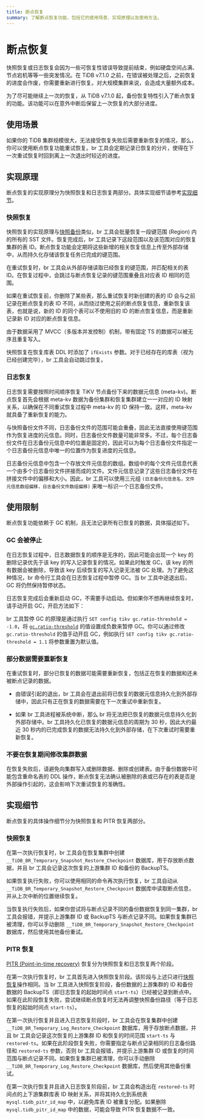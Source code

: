 ```yaml
---
title: 断点恢复
summary: 了解断点恢复功能，包括它的使用场景、实现原理以及使用方法。
---
```


# 断点恢复

快照恢复或日志恢复会因为一些可恢复性错误导致提前结束，例如硬盘空间占满、节点宕机等等一些突发情况。在 TiDB v7.1.0 之前，在错误被处理之后，之前恢复的进度会作废，你需要重新进行恢复。对大规模集群来说，会造成大量额外成本。

为了尽可能继续上一次的恢复，从 TiDB v7.1.0 起，备份恢复特性引入了断点恢复的功能。该功能可以在意外中断后保留上一次恢复的大部分进度。

## 使用场景

如果你的 TiDB 集群规模很大，无法接受恢复失败后需要重新恢复的情况，那么，你可以使用断点恢复功能重试恢复。br 工具会定期记录已恢复的分片，使得在下一次重试恢复时回到离上一次退出时较近的进度。

## 实现原理

断点恢复的实现原理分为快照恢复和日志恢复两部分。具体实现细节请参考[实现细节](#实现细节)。

### 快照恢复

快照恢复的实现原理与[快照备份](/br/br-checkpoint-backup.md#实现原理)类似，br 工具会批量恢复一段键范围 (Region) 内的所有的 SST 文件。恢复完成后，br 工具记录下这段范围以及该范围对应的恢复集群的表 ID。断点恢复功能会定期将这些新增的相关恢复信息上传至外部存储中，从而持久化存储该恢复任务已完成的键范围。

在重试恢复时，br 工具会从外部存储读取已经恢复的键范围，并匹配相关的表 ID。在恢复过程中，会跳过与断点恢复记录的键范围重叠且对应表 ID 相同的范围。

如果在重试恢复前，你删除了某些表，那么重试恢复时新创建的表的 ID 会与之前记录在断点恢复的表 ID 不同，从而绕过使用之前的断点恢复信息，重新恢复该表，也就是说，新的 ID 的同个表可以不使用旧的 ID 的断点恢复信息，而是重新记录新 ID 对应的断点恢复信息。

由于数据采用了 MVCC（多版本并发控制）机制，带有固定 TS 的数据可以被无序且重复写入。

快照恢复在恢复库表 DDL 时添加了 `ifExists` 参数。对于已经存在的库表（视为已经创建完毕），br 工具会自动跳过恢复。

### 日志恢复

日志恢复需要按照时间顺序恢复 TiKV 节点备份下来的数据元信息 (meta-kv)。断点恢复首先会根据 meta-kv 数据为备份集群和恢复集群建立一一对应的 ID 映射关系，以确保在不同重试恢复过程中 meta-kv 的 ID 保持一致。这样，meta-kv 就具备了重新恢复的能力。

与快照备份文件不同，日志备份文件的范围可能会重叠，因此无法直接使用键范围作为恢复进度的元信息。同时，日志备份文件数量可能非常多。不过，每个日志备份文件在日志备份元信息中的位置是固定的，因此可以为每个日志备份文件指定一个日志备份元信息中唯一的位置作为恢复进度的元信息。

日志备份元信息中包含一个存放文件元信息的数组。数组中的每个文件元信息代表一个由多个日志备份文件拼接而成的文件。文件元信息记录了这些日志备份文件在拼接文件中的偏移和大小。因此，br 工具可以使用三元组 `(日志备份元信息名，文件元信息数组偏移，日志备份文件数组偏移)` 来唯一标识一个日志备份文件。

## 使用限制

断点恢复功能依赖于 GC 机制，且无法记录所有已恢复的数据，具体描述如下。

### GC 会被停止

在日志恢复过程中，日志数据恢复的顺序是无序的，因此可能会出现一个 key 的删除记录优先于该 key 的写入记录恢复的情况。如果此时触发 GC，该 key 的所有数据会被删除，导致该 key 后续恢复的写入记录无法被 GC 处理。为了避免这种情况，br 命令行工具会在日志恢复过程中暂停 GC。当 br 工具中途退出后，GC 将仍然保持暂停状态。

日志恢复完成后会重新启动 GC，不需要手动启动。但如果你不想再继续恢复时，请手动开启 GC，开启方法如下：

br 工具暂停 GC 的原理是通过执行 `SET config tikv gc.ratio-threshold = -1.0`，将 [`gc.ratio-threshold`](/tikv-configuration-file.md#ratio-threshold) 的值设置成负数来暂停 GC。你可以通过修改 `gc.ratio-threshold` 的值手动开启 GC，例如执行 `SET config tikv gc.ratio-threshold = 1.1` 将参数重置为默认值。

### 部分数据需要重新恢复

在重试恢复时，部分已恢复的数据可能需要重新恢复，包括正在恢复的数据和还未被断点记录的数据。

- 由错误引起的退出，br 工具会在退出前将已恢复的数据元信息持久化到外部存储中，因此只有正在恢复的数据需要在下一次重试中重新恢复。

- 如果 br 工具进程被系统中断，那么 br 将无法把已恢复的数据元信息持久化到外部存储中。br 工具持久化已恢复的数据元信息的周期为 30 秒，因此大约最近 30 秒内的已完成恢复的数据无法持久化到外部存储，在下次重试时需要重新恢复。

### 不要在恢复期间修改集群数据

在恢复失败后，请避免向集群写入或删除数据、删除或创建表。由于备份数据中可能包含重命名表的 DDL 操作，断点恢复无法确认被删除的表或已存在的表是否是外部操作引起的，这会影响下次重试恢复的准确性。

## 实现细节

断点恢复的具体操作细节分为快照恢复和 PITR 恢复两部分。

### 快照恢复

在第一次执行恢复时，br 工具会在恢复集群中创建 `__TiDB_BR_Temporary_Snapshot_Restore_Checkpoint` 数据库，用于存放断点数据，并且 br 工具会记录这次恢复的上游集群 ID 和备份的 BackupTS。

如果恢复执行失败，你可以使用相同的命令再次执行恢复，br 工具自动从 `__TiDB_BR_Temporary_Snapshot_Restore_Checkpoint` 数据库中读取断点信息，并从上次中断的位置继续恢复。

当恢复执行失败后，如果你尝试将与断点记录不同的备份数据恢复到同一集群，br 工具会报错，并提示上游集群 ID 或 BackupTS 与断点记录不同。如果恢复集群已被清理，你可以手动删除 `__TiDB_BR_Temporary_Snapshot_Restore_Checkpoint` 数据库，然后使用其他备份重试。

### PITR 恢复

[PITR (Point-in-time recovery)](/br/br-pitr-guide.md) 恢复分为快照恢复和日志恢复两个阶段。

在第一次执行恢复时，br 工具首先进入快照恢复阶段。该阶段与上述只进行[快照恢复](#快照恢复)操作相同。当 br 工具进入快照恢复阶段，备份数据的上游集群的 ID 和备份数据的 BackupTS（即日志恢复的起始时间点 `start-ts`）已经被记录到断点中。如果在此阶段恢复失败，尝试继续断点恢复时无法再调整快照备份路径（等于日志恢复的起始时间点 `start-ts`）。

在第一次执行恢复并且进入日志恢复阶段时，br 工具会在恢复集群中创建 `__TiDB_BR_Temporary_Log_Restore_Checkpoint` 数据库，用于存放断点数据，并且 br 工具会记录这次恢复的上游集群 ID 和恢复的时间范围 `start-ts` 与 `restored-ts`。如果在此阶段恢复失败，你需要指定与断点记录相同的日志备份路径和 `restored-ts` 参数，否则 br 工具会报错，并提示上游集群 ID 或恢复的时间范围与断点记录不同。如果恢复集群已被清理，你可以手动删除 `__TiDB_BR_Temporary_Log_Restore_Checkpoint` 数据库，然后使用其他备份重试。

在第一次执行恢复并且进入日志恢复阶段前，br 工具会构造出在 `restored-ts` 时间点的上下游集群库表 ID 映射关系，并将其持久化到系统表 `mysql.tidb_pitr_id_map` 中，以避免库表 ID 被重复分配。如果删除 `mysql.tidb_pitr_id_map` 中的数据，可能会导致 PITR 恢复数据不一致。
